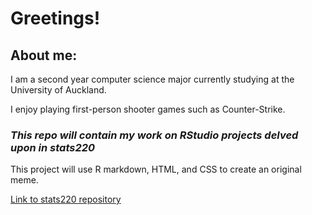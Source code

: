 # **Greetings!**

## About me:

I am a second year computer science major currently studying at the University of Auckland.

I enjoy playing first-person shooter games such as Counter-Strike.

### *This repo will contain my work on RStudio projects delved upon in stats220*

This project will use R markdown, HTML, and CSS to create an original meme.


[Link to stats220 repository](https://github.com/lianga1066/stats220)
